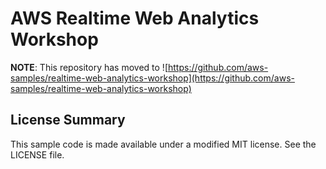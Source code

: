 # AWS Realtime Web Analytics Workshop

**NOTE**: This repository has moved to ![https://github.com/aws-samples/realtime-web-analytics-workshop](https://github.com/aws-samples/realtime-web-analytics-workshop)

## License Summary

This sample code is made available under a modified MIT license. See the LICENSE file.
